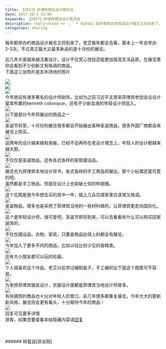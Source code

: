 ```yaml
---
title: 【2017】菲律宾商品设计展览会
date: 2017-10-2 15:00
keywords: 【2017】菲律宾商品设计展览会
description: replyreload += ',' + 910442;每年都举办的商品设计展览又将到来了，老艾每年都会去看，基本上一年会举办2-3次，不过真正最大又最多新品的是十月份的展览。近几年大家越来越注重设计，设计不仅赏心悦目还能更加提高生活品质，在展览里你会看到不少创新又有格调的商品。下面这三张照片是去年场地的照片今年依旧有诸多著名的设计师助阵，比如为之前习近平主席来菲律宾参加会议设计宴席布置的kenneth cobonpue，还有不少新血液的年轻设计师加入。以下是部分今年将展出的商品之一圣诞节将至，十月份的展览很多都会开始展出各种圣诞商品，很多外国厂商都会来展览上购买。这两年的设计越来越有突破，已经不会再所在老设计理念上，年轻人的设计都越来越大胆。不仅仅是圣诞物品，还有各式各样的家居摆设品。展览也为菲律宾本地设计背书，各式各样的手工商品将展出，那个小玩偶还蛮可爱的吧。虽然都是手工物品，但是在设计上也突破土俗的样貌哦。这个花瓶是我今年想去买的其中一件，插上几朵花摆家里应该很又格调。圣诞物品，很多也是采用了菲律宾当地的一些材料做的，让菲律宾更走向国际化。这个是年轻设计师，很可爱吧，圣诞节即将到来，可以去看看有什么可以购买回家装饰的、不仅仅摆设品，衣物，家具，只要是商品扯得上的都会有展览。今年加入了更多不同的商品，比如以往比较少见的香精类。还有大小朋友都可以玩的绘画。个人很喜欢这个作品，老艾以前学过编制盒子，手工编织出下面这个图案可不容易。为发扬菲律宾服装设计，衣服设计类都是菲律宾当地设计师居多。有些搞怪的商品也十分对年轻人的胃口，前几年很多都重复展览，今年大大的更新新风格，展览将会更有看头，十分期待今年的商品！回复可见更多详情游客，如果您要查看本帖隐藏内容请回复
categories: sharing
---
```

<td class="t_f" id="postmessage_910442">

<script type="01352b828a4dae1c1e2d6973-text/javascript">replyreload += ',' + 910442;</script>每年都举办的商品设计展览又将到来了，老艾每年都会去看，基本上一年会举办2-3次，不过真正最大又最多新品的是十月份的展览。<br/>
近几年大家越来越注重设计，设计不仅赏心悦目还能更加提高生活品质，在展览里你会看到不少创新又有格调的商品。<br/>
下面这三张照片是去年场地的照片<br/>

<img aid="636925" data-cf-modified-01352b828a4dae1c1e2d6973-="" file="data/attachment/forum/201710/02/142452rohhtikfmkzb4meh.jpg.thumb.jpg" id="aimg_636925" inpost="1" onclick="" onmouseover="" src="http://www.flw.ph/data/attachment/forum/201710/02/142452rohhtikfmkzb4meh.jpg" style="cursor:pointer" zoomfile="data/attachment/forum/201710/02/142452rohhtikfmkzb4meh.jpg"/>


<br/>

<img aid="636924" data-cf-modified-01352b828a4dae1c1e2d6973-="" file="data/attachment/forum/201710/02/142450sj6dna22xn6quz2b.jpg.thumb.jpg" id="aimg_636924" inpost="1" onclick="" onmouseover="" src="http://www.flw.ph/data/attachment/forum/201710/02/142450sj6dna22xn6quz2b.jpg" style="cursor:pointer" zoomfile="data/attachment/forum/201710/02/142450sj6dna22xn6quz2b.jpg"/>


<br/>

<img aid="636923" data-cf-modified-01352b828a4dae1c1e2d6973-="" file="data/attachment/forum/201710/02/142449vpntjpuxpruqcdoc.jpg.thumb.jpg" id="aimg_636923" inpost="1" onclick="" onmouseover="" src="http://www.flw.ph/data/attachment/forum/201710/02/142449vpntjpuxpruqcdoc.jpg" style="cursor:pointer" zoomfile="data/attachment/forum/201710/02/142449vpntjpuxpruqcdoc.jpg"/>


<br/>
今年依旧有诸多著名的设计师助阵，比如为之前习近平主席来菲律宾参加会议设计宴席布置的kenneth cobonpue，还有不少新血液的年轻设计师加入。<br/>

<img aid="636948" data-cf-modified-01352b828a4dae1c1e2d6973-="" file="data/attachment/forum/201710/02/144120vtxgvhsmvuhetog7.jpg.thumb.jpg" id="aimg_636948" inpost="1" onclick="" onmouseover="" src="http://www.flw.ph/data/attachment/forum/201710/02/144120vtxgvhsmvuhetog7.jpg" style="cursor:pointer" zoomfile="data/attachment/forum/201710/02/144120vtxgvhsmvuhetog7.jpg"/>


<br/>
以下是部分今年将展出的商品之一<br/>

<img aid="636922" data-cf-modified-01352b828a4dae1c1e2d6973-="" file="data/attachment/forum/201710/02/142447i7ppasabyput4auy.jpg.thumb.jpg" id="aimg_636922" inpost="1" onclick="" onmouseover="" src="http://www.flw.ph/data/attachment/forum/201710/02/142447i7ppasabyput4auy.jpg" style="cursor:pointer" zoomfile="data/attachment/forum/201710/02/142447i7ppasabyput4auy.jpg"/>


<br/>
圣诞节将至，十月份的展览很多都会开始展出各种圣诞商品，很多外国厂商都会来展览上购买。<br/>

<img aid="636920" data-cf-modified-01352b828a4dae1c1e2d6973-="" file="data/attachment/forum/201710/02/142444co6ort3oqojy6ao6.jpg.thumb.jpg" id="aimg_636920" inpost="1" onclick="" onmouseover="" src="http://www.flw.ph/data/attachment/forum/201710/02/142444co6ort3oqojy6ao6.jpg" style="cursor:pointer" zoomfile="data/attachment/forum/201710/02/142444co6ort3oqojy6ao6.jpg"/>


<br/>
这两年的设计越来越有突破，已经不会再所在老设计理念上，年轻人的设计都越来越大胆。<br/>

<img aid="636918" data-cf-modified-01352b828a4dae1c1e2d6973-="" file="data/attachment/forum/201710/02/142441p4cl6ooo0g27foof.jpg.thumb.jpg" id="aimg_636918" inpost="1" onclick="" onmouseover="" src="http://www.flw.ph/data/attachment/forum/201710/02/142441p4cl6ooo0g27foof.jpg" style="cursor:pointer" zoomfile="data/attachment/forum/201710/02/142441p4cl6ooo0g27foof.jpg"/>


<br/>
不仅仅是圣诞物品，还有各式各样的家居摆设品。<br/>

<img aid="636912" data-cf-modified-01352b828a4dae1c1e2d6973-="" file="data/attachment/forum/201710/02/142430jttknkqx5zz9mxq0.jpg.thumb.jpg" id="aimg_636912" inpost="1" onclick="" onmouseover="" src="http://www.flw.ph/data/attachment/forum/201710/02/142430jttknkqx5zz9mxq0.jpg" style="cursor:pointer" zoomfile="data/attachment/forum/201710/02/142430jttknkqx5zz9mxq0.jpg"/>


<br/>
展览也为菲律宾本地设计背书，各式各样的手工商品将展出，那个小玩偶还蛮可爱的吧。<br/>
虽然都是手工物品，但是在设计上也突破土俗的样貌哦。<br/>

<img aid="636909" data-cf-modified-01352b828a4dae1c1e2d6973-="" file="data/attachment/forum/201710/02/142425z5bnhvnegryfd2y3.jpg.thumb.jpg" id="aimg_636909" inpost="1" onclick="" onmouseover="" src="http://www.flw.ph/data/attachment/forum/201710/02/142425z5bnhvnegryfd2y3.jpg" style="cursor:pointer" zoomfile="data/attachment/forum/201710/02/142425z5bnhvnegryfd2y3.jpg"/>


<br/>
这个花瓶是我今年想去买的其中一件，插上几朵花摆家里应该很又格调。<br/>

<img aid="636910" data-cf-modified-01352b828a4dae1c1e2d6973-="" file="data/attachment/forum/201710/02/142427kbmfwwewgibpap0f.jpg.thumb.jpg" id="aimg_636910" inpost="1" onclick="" onmouseover="" src="http://www.flw.ph/data/attachment/forum/201710/02/142427kbmfwwewgibpap0f.jpg" style="cursor:pointer" zoomfile="data/attachment/forum/201710/02/142427kbmfwwewgibpap0f.jpg"/>


<br/>
圣诞物品，很多也是采用了菲律宾当地的一些材料做的，让菲律宾更走向国际化。<br/>

<img aid="636911" data-cf-modified-01352b828a4dae1c1e2d6973-="" file="data/attachment/forum/201710/02/142429w9o4383bntsbs0r3.jpg.thumb.jpg" id="aimg_636911" inpost="1" onclick="" onmouseover="" src="http://www.flw.ph/data/attachment/forum/201710/02/142429w9o4383bntsbs0r3.jpg" style="cursor:pointer" zoomfile="data/attachment/forum/201710/02/142429w9o4383bntsbs0r3.jpg"/>


<br/>
这个是年轻设计师，很可爱吧，圣诞节即将到来，可以去看看有什么可以购买回家装饰的、<br/>

<img aid="636913" data-cf-modified-01352b828a4dae1c1e2d6973-="" file="data/attachment/forum/201710/02/142432qltd22zeoqtqege7.jpg.thumb.jpg" id="aimg_636913" inpost="1" onclick="" onmouseover="" src="http://www.flw.ph/data/attachment/forum/201710/02/142432qltd22zeoqtqege7.jpg" style="cursor:pointer" zoomfile="data/attachment/forum/201710/02/142432qltd22zeoqtqege7.jpg"/>


<br/>
不仅仅摆设品，衣物，家具，只要是商品扯得上的都会有展览。<br/>

<img aid="636914" data-cf-modified-01352b828a4dae1c1e2d6973-="" file="data/attachment/forum/201710/02/142434hqmcx5dvvshhq7tw.jpg.thumb.jpg" id="aimg_636914" inpost="1" onclick="" onmouseover="" src="http://www.flw.ph/data/attachment/forum/201710/02/142434hqmcx5dvvshhq7tw.jpg" style="cursor:pointer" zoomfile="data/attachment/forum/201710/02/142434hqmcx5dvvshhq7tw.jpg"/>


<br/>
今年加入了更多不同的商品，比如以往比较少见的香精类。<br/>

<img aid="636915" data-cf-modified-01352b828a4dae1c1e2d6973-="" file="data/attachment/forum/201710/02/142436rwwuxu6ibuddyibe.jpg.thumb.jpg" id="aimg_636915" inpost="1" onclick="" onmouseover="" src="http://www.flw.ph/data/attachment/forum/201710/02/142436rwwuxu6ibuddyibe.jpg" style="cursor:pointer" zoomfile="data/attachment/forum/201710/02/142436rwwuxu6ibuddyibe.jpg"/>


<br/>
还有大小朋友都可以玩的绘画。<br/>

<img aid="636916" data-cf-modified-01352b828a4dae1c1e2d6973-="" file="data/attachment/forum/201710/02/142438vyl2hn5uhtmotx3e.jpg.thumb.jpg" id="aimg_636916" inpost="1" onclick="" onmouseover="" src="http://www.flw.ph/data/attachment/forum/201710/02/142438vyl2hn5uhtmotx3e.jpg" style="cursor:pointer" zoomfile="data/attachment/forum/201710/02/142438vyl2hn5uhtmotx3e.jpg"/>


<br/>
个人很喜欢这个作品，老艾以前学过编制盒子，手工编织出下面这个图案可不容易。<br/>

<img aid="636917" data-cf-modified-01352b828a4dae1c1e2d6973-="" file="data/attachment/forum/201710/02/142440wgw22dyjtz3np7ty.jpg.thumb.jpg" id="aimg_636917" inpost="1" onclick="" onmouseover="" src="http://www.flw.ph/data/attachment/forum/201710/02/142440wgw22dyjtz3np7ty.jpg" style="cursor:pointer" zoomfile="data/attachment/forum/201710/02/142440wgw22dyjtz3np7ty.jpg"/>


<br/>
为发扬菲律宾服装设计，衣服设计类都是菲律宾当地设计师居多。<br/>

<img aid="636919" data-cf-modified-01352b828a4dae1c1e2d6973-="" file="data/attachment/forum/201710/02/142443ln2f33436c3uc43f.jpg.thumb.jpg" id="aimg_636919" inpost="1" onclick="" onmouseover="" src="http://www.flw.ph/data/attachment/forum/201710/02/142443ln2f33436c3uc43f.jpg" style="cursor:pointer" zoomfile="data/attachment/forum/201710/02/142443ln2f33436c3uc43f.jpg"/>


<br/>
有些搞怪的商品也十分对年轻人的胃口，前几年很多都重复展览，今年大大的更新新风格，展览将会更有看头，十分期待今年的商品！<br/>

<img aid="636921" data-cf-modified-01352b828a4dae1c1e2d6973-="" file="data/attachment/forum/201710/02/142446hkgm4bpj16xzpmy0.jpg.thumb.jpg" id="aimg_636921" inpost="1" onclick="" onmouseover="" src="http://www.flw.ph/data/attachment/forum/201710/02/142446hkgm4bpj16xzpmy0.jpg" style="cursor:pointer" zoomfile="data/attachment/forum/201710/02/142446hkgm4bpj16xzpmy0.jpg"/>


<br/>
回复可见更多详情<br/>
<div class="locked">游客，如果您要查看本帖隐藏内容请<a data-cf-modified-01352b828a4dae1c1e2d6973-="" href="forum.php?mod=post&amp;action=reply&amp;fid=47&amp;tid=266901" onclick="if (!window.__cfRLUnblockHandlers) return false; showWindow('reply', this.href)">回复</a></div><br/>
<br/>
<br/>
</td>
###### 转载自[菲龙网]